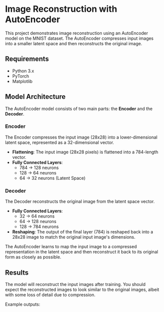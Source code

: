 
# Image Reconstruction with AutoEncoder

This project demonstrates image reconstruction using an AutoEncoder model on the MNIST dataset. The AutoEncoder compresses input images into a smaller latent space and then reconstructs the original image.

## Requirements

- Python 3.x
- PyTorch
- Matplotlib

## Model Architecture

The AutoEncoder model consists of two main parts: the **Encoder** and the **Decoder**.

### Encoder
The Encoder compresses the input image (28x28) into a lower-dimensional latent space, represented as a 32-dimensional vector.

-  **Flattening**: The input image (28x28 pixels) is flattened into a 784-length vector.
-  **Fully Connected Layers**:
    - 784 -> 128 neurons
    - 128 -> 64 neurons
    - 64 -> 32 neurons (Latent Space)

### Decoder
The Decoder reconstructs the original image from the latent space vector.

- **Fully Connected Layers**:
    - 32 -> 64 neurons
    - 64 -> 128 neurons
    - 128 -> 784 neurons
- **Reshaping**: The output of the final layer (784) is reshaped back into a 28x28 image to match the original input image's dimensions.

The AutoEncoder learns to map the input image to a compressed representation in the latent space and then reconstruct it back to its original form as closely as possible.

## Results

The model will reconstruct the input images after training. You should expect the reconstructed images to look similar to the original images, albeit with some loss of detail due to compression.

Example outputs: